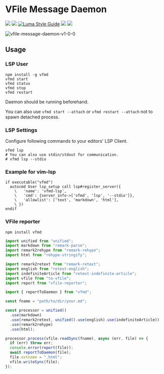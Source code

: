 # VFile Message Daemon

[![](https://img.shields.io/github/workflow/status/LumaKernel/vfile-message-daemon/Test?label=ci&style=flat-square)](https://github.com/LumaKernel/vfile-message-daemon/actions?query=workflow%3ATest)
[![](https://img.shields.io/github/workflow/status/LumaKernel/vfile-message-daemon/Release?label=release&style=flat-square)](https://github.com/LumaKernel/vfile-message-daemon/actions?query=workflow%3ARelease)
[![Luma Style Guide](https://img.shields.io/badge/styled%20with-luma-%23c5ebeb?style=flat-square)](https://github.com/luma-dev/luma-style-guide#readme)
[![](https://img.shields.io/npm/v/vfmd?style=flat-square)](https://www.npmjs.com/package/vfmd)
[![](https://img.shields.io/codecov/c/github/LumaKernel/vfile-message-daemon?style=flat-square)](https://codecov.io/gh/LumaKernel/vfile-message-daemon)

![vfile-message-daemon-v1-0-0](https://user-images.githubusercontent.com/29811106/105132160-c3b4e400-5b2d-11eb-8630-d9b8a7232808.png)

## Usage

### LSP User

```shell
npm install -g vfmd
vfmd start
vfmd status
vfmd stop
vfmd restart
```

Daemon should be running beforehand.

You can also use `vfmd start --attach` or `vfmd restart --attach` not to spawn detached process.

### LSP Settings

Configure following commands to your editors' LSP Client.

```shell
vfmd lsp
# You can also use stdin/stdout for communication.
# vfmd lsp --stdio
```

### Example for vim-lsp

```vim
if executable("vfmd")
  autocmd User lsp_setup call lsp#register_server({
    \   'name': 'vfmd-lsp',
    \   'cmd': {server_info->['vfmd', 'lsp', '--stdio']},
    \   'allowlist': ['text', 'markdown', 'html'],
    \ })
endif
```

### VFile reporter

```shell
npm install vfmd
```

```typescript
import unified from "unified";
import markdown from "remark-parse";
import remark2rehype from "remark-rehype";
import html from "rehype-stringify";

import remark2retext from "remark-retext";
import english from "retext-english";
import indefiniteArticle from "retext-indefinite-article";
import vfile from "to-vfile";
import report from "vfile-reporter";

import { reportToDaemon } from "vfmd";

const fname = "path/to/dir/your.md";

const processor = unified()
  .use(markdown)
  .use(remark2retext, unified().use(english).use(indefiniteArticle))
  .use(remark2rehype)
  .use(html);

processor.process(vfile.readSync(fname), async (err, file) => {
  if (err) throw err;
  console.error(report(file));
  await reportToDaemon(file);
  file.extname = ".html";
  vfile.writeSync(file);
});
```
